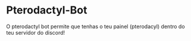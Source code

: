 # Pterodactyl-Bot
O pterodactyl bot permite que tenhas o teu painel (pterodacyl) dentro do teu servidor do discord!
